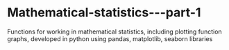 # Mathematical-statistics---part-1
Functions for working in mathematical statistics, including plotting function graphs, developed in python using pandas, matplotlib, seaborn libraries
